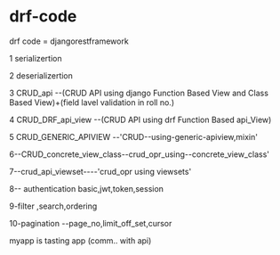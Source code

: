# drf-code
drf code = djangorestframework

1 serializertion


2 deserializertion


3 CRUD_api --(CRUD API using django Function Based View and Class Based View)+(field lavel validation in roll no.)


4 CRUD_DRF_api_view --(CRUD API using drf Function Based api_View)


5 CRUD_GENERIC_APIVIEW --'CRUD--using-generic-apiview,mixin'

6--CRUD_concrete_view_class--crud_opr_using--concrete_view_class'

7--crud_api_viewset----'crud_opr using viewsets'

8-- authentication basic,jwt,token,session

9-filter ,search,ordering

10-pagination --page_no,limit_off_set,cursor


myapp is tasting app (comm.. with api)

